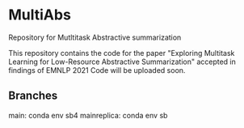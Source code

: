 # MultiAbs
Repository for Mutltitask Abstractive summarization

This repository contains the code for the paper "Exploring Multitask Learning for Low-Resource Abstractive Summarization" accepted in findings of EMNLP 2021
Code will be uploaded soon.

## Branches
main: conda env sb4
mainreplica: conda env sb
